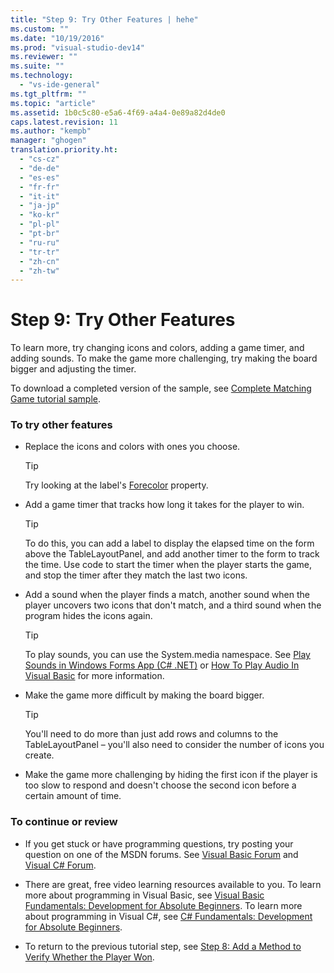 ```yaml
---
title: "Step 9: Try Other Features | hehe"
ms.custom: ""
ms.date: "10/19/2016"
ms.prod: "visual-studio-dev14"
ms.reviewer: ""
ms.suite: ""
ms.technology: 
  - "vs-ide-general"
ms.tgt_pltfrm: ""
ms.topic: "article"
ms.assetid: 1b0c5c80-e5a6-4f69-a4a4-0e89a82d4de0
caps.latest.revision: 11
ms.author: "kempb"
manager: "ghogen"
translation.priority.ht: 
  - "cs-cz"
  - "de-de"
  - "es-es"
  - "fr-fr"
  - "it-it"
  - "ja-jp"
  - "ko-kr"
  - "pl-pl"
  - "pt-br"
  - "ru-ru"
  - "tr-tr"
  - "zh-cn"
  - "zh-tw"
---
```

# Step 9: Try Other Features
To learn more, try changing icons and colors, adding a game timer, and adding sounds. To make the game more challenging, try making the board bigger and adjusting the timer.  
  
 To download a completed version of the sample, see [Complete Matching Game tutorial sample](http://code.msdn.microsoft.com/Complete-Matching-Game-4cffddba).  
  
### To try other features  
  
-   Replace the icons and colors with ones you choose.  
  
    > [!TIP]
    >  Try looking at the label's [Forecolor](http://msdn.microsoft.com/library/system.windows.forms.control.forecolor%28v=vs.110%29.aspx) property.  
  
-   Add a game timer that tracks how long it takes for the player to win.  
  
    > [!TIP]
    >  To do this, you can add a label to display the elapsed time on the form above the TableLayoutPanel, and add another timer to the form to track the time. Use code to start the timer when the player starts the game, and stop the timer after they match the last two icons.  
  
-   Add a sound when the player finds a match, another sound when the player uncovers two icons that don't match, and a third sound when the program hides the icons again.  
  
    > [!TIP]
    >  To play sounds, you can use the System.media namespace. See [Play Sounds in Windows Forms App (C# .NET)](http://youtu.be/qOh4ooHg1UU) or [How To Play Audio In Visual Basic](http://youtu.be/-4oPDeQrtMs) for more information.  
  
-   Make the game more difficult by making the board bigger.  
  
    > [!TIP]
    >  You'll need to do more than just add rows and columns to the TableLayoutPanel – you'll also need to consider the number of icons you create.  
  
-   Make the game more challenging by hiding the first icon if the player is too slow to respond and doesn't choose the second icon before a certain amount of time.  
  
### To continue or review  
  
-   If you get stuck or have programming questions, try posting your question on one of the MSDN forums. See [Visual Basic Forum](http://social.msdn.microsoft.com/Forums/home?forum=vbgeneral) and [Visual C# Forum](http://social.msdn.microsoft.com/Forums/home?forum=csharpgeneral).  
  
-   There are great, free video learning resources available to you. To learn more about programming in Visual Basic, see [Visual Basic Fundamentals: Development for Absolute Beginners](http://channel9.msdn.com/Series/Visual-Basic-Development-for-Absolute-Beginners). To learn more about programming in Visual C#, see [C# Fundamentals: Development for Absolute Beginners](http://channel9.msdn.com/Series/C-Sharp-Fundamentals-Development-for-Absolute-Beginners).  
  
-   To return to the previous tutorial step, see [Step 8: Add a Method to Verify Whether the Player Won](../ide/step-8--add-a-method-to-verify-whether-the-player-won.md).